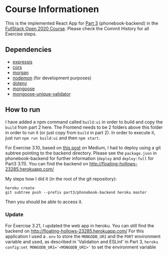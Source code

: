 # Course Informationen
This is the implemented React App for [Part 3](https://fullstackopen.com/en/part3) (phonebook-backend) in the [FullStack Open 2020 Course](http://fullstackopen.com). Please check the Commit History for all Exercise steps.

## Dependencies
* [expressjs](https://expressjs.com/)
* [cors](https://github.com/expressjs/cors)
* [morgan](https://github.com/expressjs/morgan)
* [nodemon](https://nodemon.io/) (for development purposes)
* [dotenv](https://github.com/motdotla/dotenv)
* [mongoose](https://mongoosejs.com/)
* [mongoose-unique-validator](https://github.com/blakehaswell/mongoose-unique-validator)

## How to run
I have added a npm command called `build:ui` in order to build and copy the `build` from part 2 here. The Frontend needs to be 2 folders above this folder in order to run it (or just copy from `build` in part 2). In order to execute it, just run `npm run build:ui` and then `npm start`.

For Exercise 3.10, based on [this post](https://medium.com/@shalandy/deploy-git-subdirectory-to-heroku-ea05e95fce1f) on Medium, I had to deploy using a git subtree pointing to the backend directory. Please see the `package.json` in phonebook-backend for further information (`deploy` and `deploy:full` for Part3 3.11).
You can find the backend on http://floating-hollows-23285.herokuapp.com/

My steps how I did it (in the root of the git repository):

    heroku create
    git subtree push --prefix part3/phonebook-backend heroku master

Then you should be able to access it.

### Update
For Exercise 3.21, I updated the web app in heroku. You can still find the backend on http://floating-hollows-23285.herokuapp.com/
For this application I used a `.env` to store the `MONGODB_URI` and the `PORT` environment variable and used, as described in
'Validation and ESLint' in Part 3, `heroku config:set MONGODB_URI='<MONGODB_URI>'` to set the environment variable

